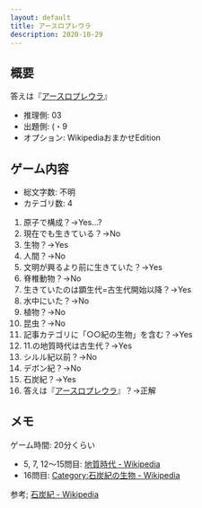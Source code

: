 ```yaml
---
layout: default
title: アースロプレウラ
description: 2020-10-29
---
```


## 概要

答えは『[アースロプレウラ](https://ja.wikipedia.org/wiki/%E3%82%A2%E3%83%BC%E3%82%B9%E3%83%AD%E3%83%97%E3%83%AC%E3%82%A6%E3%83%A9)』

- 推理側: 03
- 出題側: (・9
- オプション: WikipediaおまかせEdition

## ゲーム内容

- 総文字数: 不明
- カテゴリ数: 4

1. 原子で構成？→Yes…?
2. 現在でも生きている？→No
3. 生物？→Yes
4. 人間？→No
5. 文明が興るより前に生きていた？→Yes
6. 脊椎動物？→No
7. 生きていたのは顕生代=古生代開始以降？→Yes
8. 水中にいた？→No
9. 植物？→No
10. 昆虫？→No
11. 記事カテゴリに「○○紀の生物」を含む？→Yes
12. 11.の地質時代は古生代？→Yes
13. シルル紀以前？→No
14. デボン紀？→No
15. 石炭紀？→Yes
16. 答えは『[アースロプレウラ](https://ja.wikipedia.org/wiki/%E3%82%A2%E3%83%BC%E3%82%B9%E3%83%AD%E3%83%97%E3%83%AC%E3%82%A6%E3%83%A9)』？→正解

## メモ

ゲーム時間: 20分くらい

- 5, 7, 12～15問目: [地質時代 - Wikipedia](https://ja.wikipedia.org/wiki/%E5%9C%B0%E8%B3%AA%E6%99%82%E4%BB%A3)
- 16問目: [Category:石炭紀の生物 - Wikipedia](https://ja.wikipedia.org/wiki/Category:%E7%9F%B3%E7%82%AD%E7%B4%80%E3%81%AE%E7%94%9F%E7%89%A9)

参考; [石炭紀 - Wikipedia](https://ja.wikipedia.org/wiki/%E7%9F%B3%E7%82%AD%E7%B4%80)
